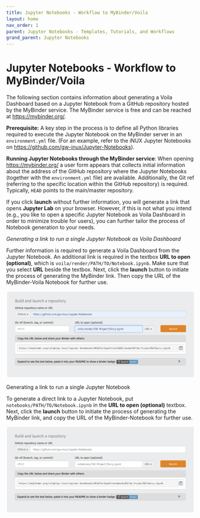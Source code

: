```yaml
---
title: Jupyter Notebooks - Workflow to MyBinder/Voila
layout: home
nav_order: 1
parent: Jupyter Notebooks - Templates, Tutorials, and Workflows
grand_parent: Jupyter Notebooks
---
```


# Jupyter Notebooks - Workflow to MyBinder/Voila

The following section contains information about generating a Voila Dashboard based on a Jupyter Notebook from a GitHub repository hosted by the MyBinder service. The MyBinder service is free and can be reached at https://mybinder.org/.

**Prerequisite:** A key step in the process is to define all Python libraries required to execute the Jupyter Notebook on the MyBinder server in an `environment.yml` file. (For an example, refer to the iNUX Jupyter Notebooks on https://github.com/gw-inux/Jupyter-Notebooks).

**Running Jupyter Notebooks through the MyBinder service**: When opening https://mybinder.org/ a user form appears that collects initial information about the address of the GitHub repository where the Jupyter Notebooks (together with the `environment.yml` file) are available. Additionally, the Git ref (referring to the specific location within the GitHub repository) is required. Typically, `HEAD` points to the main/master repository.

If you click **launch** without further information, you will generate a link that opens **Jupyter Lab** on your browser. However, if this is not what you intend (e.g., you like to open a specific Jupyter Notebook as Voila Dashboard in order to minimize trouble for users), you can further tailor the process of Notebook generation to your needs.

*Generating a link to run a single Jupyter Notebook as Voila Dashboard*

Further information is required to generate a Voila Dashboard from the Jupyter Notebook. An additional link is required in the textbox **URL to open (optional)**, which is `voila/render/PATH/TO/Notebook.ipynb`. Make sure that you select **URL** beside the textbox. Next, click the **launch** button to initiate the process of generating the MyBinder link. Then copy the URL of the MyBinder-Voila Notebook for further use.

<img src=".\assets\images\JuNo001.png" alt="**Figure:** MyBinder user interface to generate a Voila dashboard based on a suitable Jupyter Notebook" style="zoom:50%;" />

Generating a link to run a single Jupyter Notebook

To generate a direct link to a Jupyter Notebook, put `notebooks/PATH/TO/Notebook.ipynb` in the **URL to open (optional)** textbox. Next, click the **launch** button to initiate the process of generating the MyBinder link, and copy the URL of the MyBinder-Notebook for further use.

<img src=".\assets\images\JuNo002.png" alt="**Figure:** MyBinder user interface to generate a Jupyter Notebook based on a suitable Jupyter Notebook" style="zoom:50%;" />

